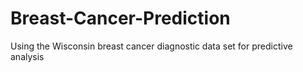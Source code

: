 # Breast-Cancer-Prediction
Using the Wisconsin breast cancer diagnostic data set for predictive analysis
